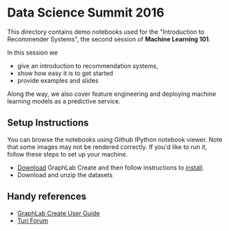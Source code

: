 # Data Science Summit 2016 

This directory contains demo notebooks used for the "Introduction to Recommender Systems", the second session of **Machine Learning 101**.

In this session we 

- give an introduction to recommendation systems, 
- show how easy it is to get started
- provide examples and slides

Along the way, we also cover feature engineering and deploying machine learning models as a predictive service.

## Setup Instructions

You can browse the notebooks using Github IPython notebook viewer. Note that some images may not be rendered correctly. If you'd like to run it, follow these steps to set up your machine.

- [Download](https://turi.com/download/) GraphLab Create and then follow instructions to [install](https://turi.com/download/install.html).
- Download and unzip the datasets 

## Handy references

- [GraphLab Create User Guide](http://turi.com/learn/userguide)
- [Turi Forum](http://forum.turi.com/categories/graphlab-create)
